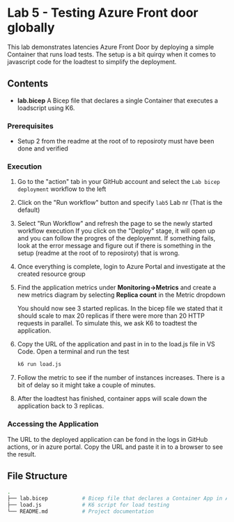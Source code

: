 # Lab 5 - Testing Azure Front door globally

This lab demonstrates latencies Azure Front Door by deploying a simple Container that runs load tests.
The setup is a bit quirqy when it comes to javascript code for the loadtest to simplify the deployment. 

## Contents

- **lab.bicep** A Bicep file that declares a single Container that executes a loadscript using K6.

### Prerequisites
- Setup 2 from the readme at the root of to reposiroty must have been done and verified

### Execution
1. Go to the "action" tab in your GitHub account and select the `Lab bicep deployment` workflow to the left
2. Click on the "Run workflow" button and specify `lab5` Lab nr (That is the default)
3. Select "Run Workflow" and refresh the page to se the newly started workflow execution
    If you click on the "Deploy" stage, it will open up and you can follow the progres of the deployemnt. If something fails, look at the error message and figure out if there is something in the setup (readme at the root of to reposiroty) that is wrong.

4. Once everything is complete, login to Azure Portal and investigate at the created resource group

5. Find the application metrics under **Monitoring->Metrics** and create a new metrics diagram by selecting **Replica count** in the Metric dropdown

    You should now see 3 started replicas. In the bicep file we stated that it should scale to max 20 replicas if there were more than 20 HTTP requests in parallel. To simulate this, we ask K6 to toadtest the application.

6. Copy the URL of the application and past in in to the load.js file in VS Code. Open a terminal and run the test
    ```bash
    k6 run load.js
    ```
7. Follow the metric to see if the number of instances increases. There is a bit of delay so it might take a couple of minutes.
8. After the loadtest has finished, container apps will scale down the application back to 3 replicas.

### Accessing the Application
The URL to the deployed application can be fond in the logs in GitHub actions, or in azure portal. Copy the URL and paste it in to a browser to see the result.

## File Structure
```bash
.
├── lab.bicep           # Bicep file that declares a Container App in Azure
├── load.js             # K6 script for load testing
└── README.md           # Project documentation
```
